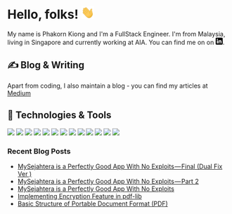 # Hello, folks! <img src="https://raw.githubusercontent.com/PhakornKiong/PhakornKiong/master/static/wave.gif" width="30px">

My name is Phakorn Kiong and I'm a FullStack Engineer. I'm from Malaysia, living in Singapore and currently working at AIA. You can find me on on [![LinkedIn][2.2]][2].

## &#x270d; Blog & Writing

Apart from coding, I also maintain a blog - you can find my articles at [Medium](https://medium.com/@PhakornKiong)

## 🔧 Technologies & Tools

![](https://img.shields.io/badge/Editor-Visual_Studio_Code-informational?style=flat&logo=visualstudiocode&logoColor=white&color=2bbc8a)
![](https://img.shields.io/badge/Code-Python-informational?style=flat&logo=python&logoColor=white&color=2bbc8a)
![](https://img.shields.io/badge/Code-JavaScript-informational?style=flat&logo=javascript&logoColor=white&color=2bbc8a)
![](https://img.shields.io/badge/Code-TypeScript-informational?style=flat&logo=typescript&logoColor=white&color=2bbc8a)
![](https://img.shields.io/badge/Code-Angular-informational?style=flat&logo=angular&logoColor=white&color=2bbc8a)
![](https://img.shields.io/badge/Runtime-Node.js-informational?style=flat&logo=nodedotjs&logoColor=white&color=2bbc8a)
![](https://img.shields.io/badge/Shell-Bash-informational?style=flat&logo=gnu-bash&logoColor=white&color=2bbc8a)
![](https://img.shields.io/badge/Test-Jest-informational?style=flat&logo=jest&logoColor=white&color=2bbc8a)
![](https://img.shields.io/badge/Tools-MSSQL-informational?style=flat&logo=microsoftsqlserver&logoColor=white&color=2bbc8a)
![](https://img.shields.io/badge/Tools-Docker-informational?style=flat&logo=docker&logoColor=white&color=2bbc8a)
![](https://img.shields.io/badge/Tools-Kubernetes-informational?style=flat&logo=kubernetes&logoColor=white&color=2bbc8a)
![](https://img.shields.io/badge/Cloud-Microsoft_Azure-informational?style=flat&logo=microsoftazure&logoColor=white&color=2bbc8a)
![](https://img.shields.io/badge/CI/CD-Azure_DevOps-informational?style=flat&logo=azuredevops&logoColor=white&color=2bbc8a)

### Recent Blog Posts
<!-- BLOG-POST-LIST:START -->
- [MySejahtera is a Perfectly Good App With No Exploits — Final (Dual Fix Ver )](https://medium.com/@PhakornKiong/mysejahtera-is-a-perfectly-good-app-with-no-exploits-final-dual-fix-ver-7963f3d5c16a?source=rss-d98716de5277------2)
- [MySejahtera is a Perfectly Good App With No Exploits — Part 2](https://medium.com/@PhakornKiong/mysejahtera-is-a-perfectly-good-app-with-no-exploits-part-2-dba10a428d07?source=rss-d98716de5277------2)
- [MySejahtera is a Perfectly Good App With No Exploits](https://medium.com/@PhakornKiong/mysejahtera-is-a-perfectly-good-app-with-no-exploits-c75c1643d2ff?source=rss-d98716de5277------2)
- [Implementing Encryption Feature  in pdf-lib](https://medium.com/aia-sg-techblog/implementing-encryption-feature-in-pdf-lib-112091bce9af?source=rss-d98716de5277------2)
- [Basic Structure of Portable Document Format (PDF)](https://medium.com/aia-sg-techblog/basic-structure-of-portable-document-format-pdf-79db682579c9?source=rss-d98716de5277------2)
<!-- BLOG-POST-LIST:END -->

<!-- links to social media icons -->

<!-- icons with padding -->

[1.1]: http://i.imgur.com/0o48UoR.png 'github icon with padding'

<!-- icons without padding -->

[1.2]: http://i.imgur.com/9I6NRUm.png 'github icon without padding'
[2.2]: https://raw.githubusercontent.com/PhakornKiong/PhakornKiong/master/static/linkedin-3-16.png 'LinkedIn icon without padding'

<!-- links to social media accounts -->

[1]: https://github.com/PhakornKiong
[2]: https://www.linkedin.com/in/phakorn/

<!-- Resources -->
<!-- Icons: https://simpleicons.org/ -->
<!-- Icons Slug: https://github.com/simple-icons/simple-icons/blob/develop/slugs.md -->
<!-- GitHub Stats: https://github.com/anuraghazra/github-readme-stats -->
<!-- Emojis: https://emojipedia.org/emoji/ -->
<!-- HTML Emojis: https://www.fileformat.info/index.htm -->
<!-- Shields: https://shields.io/ -->
<!-- Awesome GitHub Profile README: https://github.com/abhisheknaiidu/awesome-github-profile-readme -->
